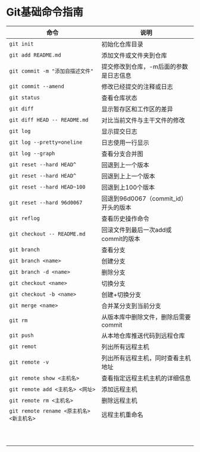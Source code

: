 # Git基础命令指南

| 命令                                | 说明                         |
| --------------------------------- | -------------------------- |
| `git init`                        | 初始化仓库目录                    |
| `git add README.md`               | 添加文件或文件夹到仓库                |
| `git commit -m "添加自描述文件"`         | 提交修改到仓库，-m后面的参数是日志信息       |
| `git commit --amend`              | 修改已经提交的注释或日志               |
| `git status`                      | 查看仓库状态                     |
| `git diff`                        | 显示暂存区和工作区的差异               |
| `git diff HEAD -- README.md`      | 对比当前文件与主干文件的修改             |
| `git log`                         | 显示提交日志                     |
| `git log --pretty=oneline`        | 日志使用一行显示                   |
| `git log --graph`                 | 查看分支合并图                    |
| `git reset --hard HEAD^`          | 回退到上一个版本                   |
| `git reset --hard HEAD^`          | 回退到上上一个版本                  |
| `git reset --hard HEAD~100`       | 回退到上100个版本                 |
| `git reset --hard 96d0067`        | 回退到96d0067（commit_id）开头的版本 |
| `git reflog`                      | 查看历史操作命令                   |
| `git checkout -- README.md`       | 回滚文件到最后一次add或commit的版本     |
| `git branch`                      | 查看分支                       |
| `git branch <name>`               | 创建分支                       |
| `git branch -d <name>`            | 删除分支                       |
| `git checkout <name>`             | 切换分支                       |
| `git checkout -b <name>`          | 创建+切换分支                    |
| `git merge <name>`                | 合并某分支到当前分支                 |
| `git rm`                          | 从版本库中删除文件，删除后需要commit      |
| `git push`                        | 从本地仓库推送代码到远程仓库             |
| `git remot`                       | 列出所有远程主机                   |
| `git remote -v`                   | 列出所有远程主机，同时查看主机地址          |
| `git remote show <主机名>`           | 查看指定远程主机主机的详细信息            |
| `git remote add <主机名> <网址>`       | 添加远程主机                     |
| `git remote rm <主机名>`             | 删除远程主机                     |
| `git remote rename <原主机名> <新主机名>` | 远程主机重命名                    |
|                                   |                            |
|                                   |                            |
|                                   |                            |
|                                   |                            |
|                                   |                            |
|                                   |                            |
|                                   |                            |
|                                   |                            |
|                                   |                            |
|                                   |                            |

